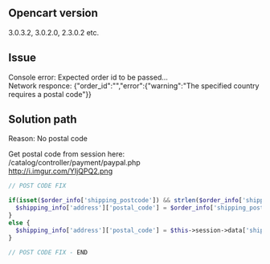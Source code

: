 ## Opencart version

3.0.3.2, 3.0.2.0, 2.3.0.2 etc.

## Issue

Console error: Expected order id to be passed...<br>
Network responce: {"order_id":"","error":{"warning":"The specified country requires a postal code"}}

##  Solution path

Reason: No postal code

Get postal code from session here:<br>
/catalog/controller/payment/paypal.php<br>
http://i.imgur.com/YIjQPQ2.png

```php
// POST CODE FIX

if(isset($order_info['shipping_postcode']) && strlen($order_info['shipping_postcode']) > 0) {
  $shipping_info['address']['postal_code'] = $order_info['shipping_postcode'];
}
else {
  $shipping_info['address']['postal_code'] = $this->session->data['shipping_address']['postcode'];
}

// POST CODE FIX - END
```
